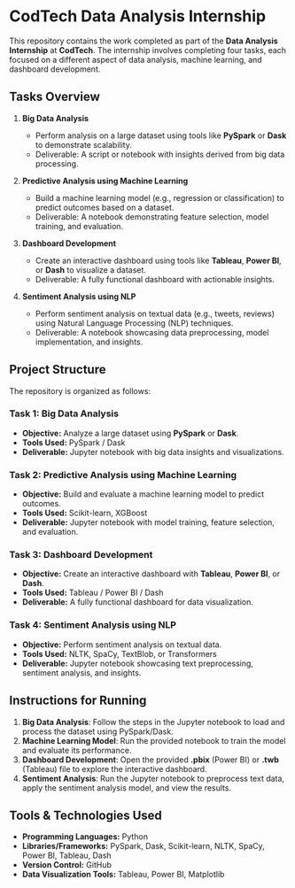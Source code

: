# CodTech Data Analysis Internship

This repository contains the work completed as part of the **Data Analysis Internship** at **CodTech**. The internship involves completing four tasks, each focused on a different aspect of data analysis, machine learning, and dashboard development.

## Tasks Overview

1. **Big Data Analysis**
   - Perform analysis on a large dataset using tools like **PySpark** or **Dask** to demonstrate scalability.
   - Deliverable: A script or notebook with insights derived from big data processing.

2. **Predictive Analysis using Machine Learning**
   - Build a machine learning model (e.g., regression or classification) to predict outcomes based on a dataset.
   - Deliverable: A notebook demonstrating feature selection, model training, and evaluation.

3. **Dashboard Development**
   - Create an interactive dashboard using tools like **Tableau**, **Power BI**, or **Dash** to visualize a dataset.
   - Deliverable: A fully functional dashboard with actionable insights.

4. **Sentiment Analysis using NLP**
   - Perform sentiment analysis on textual data (e.g., tweets, reviews) using Natural Language Processing (NLP) techniques.
   - Deliverable: A notebook showcasing data preprocessing, model implementation, and insights.

## Project Structure

The repository is organized as follows:


### Task 1: Big Data Analysis

- **Objective:** Analyze a large dataset using **PySpark** or **Dask**.
- **Tools Used:** PySpark / Dask
- **Deliverable:** Jupyter notebook with big data insights and visualizations.

### Task 2: Predictive Analysis using Machine Learning

- **Objective:** Build and evaluate a machine learning model to predict outcomes.
- **Tools Used:** Scikit-learn, XGBoost
- **Deliverable:** Jupyter notebook with model training, feature selection, and evaluation.

### Task 3: Dashboard Development

- **Objective:** Create an interactive dashboard with **Tableau**, **Power BI**, or **Dash**.
- **Tools Used:** Tableau / Power BI / Dash
- **Deliverable:** A fully functional dashboard for data visualization.

### Task 4: Sentiment Analysis using NLP

- **Objective:** Perform sentiment analysis on textual data.
- **Tools Used:** NLTK, SpaCy, TextBlob, or Transformers
- **Deliverable:** Jupyter notebook showcasing text preprocessing, sentiment analysis, and insights.

## Instructions for Running

1. **Big Data Analysis**: Follow the steps in the Jupyter notebook to load and process the dataset using PySpark/Dask.
2. **Machine Learning Model**: Run the provided notebook to train the model and evaluate its performance.
3. **Dashboard Development**: Open the provided **.pbix** (Power BI) or **.twb** (Tableau) file to explore the interactive dashboard.
4. **Sentiment Analysis**: Run the Jupyter notebook to preprocess text data, apply the sentiment analysis model, and view the results.

## Tools & Technologies Used

- **Programming Languages:** Python
- **Libraries/Frameworks:** PySpark, Dask, Scikit-learn, NLTK, SpaCy, Power BI, Tableau, Dash
- **Version Control:** GitHub
- **Data Visualization Tools:** Tableau, Power BI, Matplotlib


